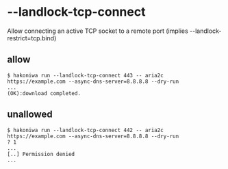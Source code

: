 # --landlock-tcp-connect

Allow connecting an active TCP socket to a remote port (implies --landlock-restrict=tcp.bind)

## allow

```console
$ hakoniwa run --landlock-tcp-connect 443 -- aria2c https://example.com --async-dns-server=8.8.8.8 --dry-run
...
(OK):download completed.

```

## unallowed

```console
$ hakoniwa run --landlock-tcp-connect 442 -- aria2c https://example.com --async-dns-server=8.8.8.8 --dry-run
? 1
...
[..] Permission denied
...

```
